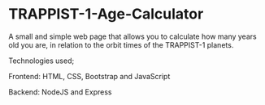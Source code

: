 # TRAPPIST-1-Age-Calculator
A small and simple web page that allows you to calculate how many years old you are, in relation to the orbit times of the TRAPPIST-1 planets.

Technologies used;

Frontend: HTML, CSS, Bootstrap and JavaScript

Backend: NodeJS and Express
